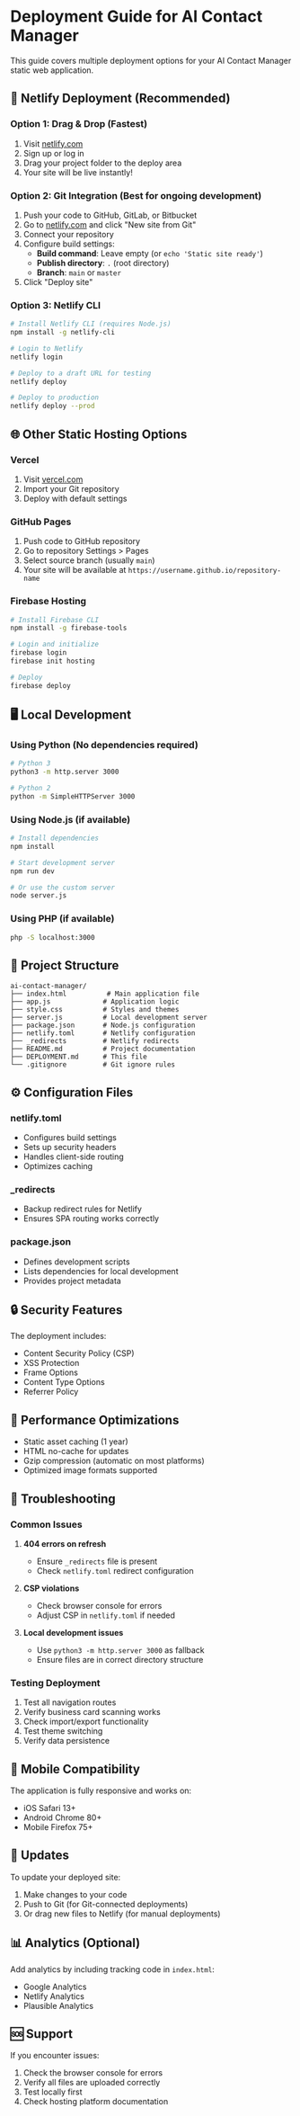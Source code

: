 # Deployment Guide for AI Contact Manager

This guide covers multiple deployment options for your AI Contact Manager static web application.

## 🚀 Netlify Deployment (Recommended)

### Option 1: Drag & Drop (Fastest)
1. Visit [netlify.com](https://netlify.com)
2. Sign up or log in
3. Drag your project folder to the deploy area
4. Your site will be live instantly!

### Option 2: Git Integration (Best for ongoing development)
1. Push your code to GitHub, GitLab, or Bitbucket
2. Go to [netlify.com](https://netlify.com) and click "New site from Git"
3. Connect your repository
4. Configure build settings:
   - **Build command**: Leave empty (or `echo 'Static site ready'`)
   - **Publish directory**: `.` (root directory)
   - **Branch**: `main` or `master`
5. Click "Deploy site"

### Option 3: Netlify CLI
```bash
# Install Netlify CLI (requires Node.js)
npm install -g netlify-cli

# Login to Netlify
netlify login

# Deploy to a draft URL for testing
netlify deploy

# Deploy to production
netlify deploy --prod
```

## 🌐 Other Static Hosting Options

### Vercel
1. Visit [vercel.com](https://vercel.com)
2. Import your Git repository
3. Deploy with default settings

### GitHub Pages
1. Push code to GitHub repository
2. Go to repository Settings > Pages
3. Select source branch (usually `main`)
4. Your site will be available at `https://username.github.io/repository-name`

### Firebase Hosting
```bash
# Install Firebase CLI
npm install -g firebase-tools

# Login and initialize
firebase login
firebase init hosting

# Deploy
firebase deploy
```

## 🖥️ Local Development

### Using Python (No dependencies required)
```bash
# Python 3
python3 -m http.server 3000

# Python 2
python -m SimpleHTTPServer 3000
```

### Using Node.js (if available)
```bash
# Install dependencies
npm install

# Start development server
npm run dev

# Or use the custom server
node server.js
```

### Using PHP (if available)
```bash
php -S localhost:3000
```

## 📁 Project Structure

```
ai-contact-manager/
├── index.html          # Main application file
├── app.js             # Application logic
├── style.css          # Styles and themes
├── server.js          # Local development server
├── package.json       # Node.js configuration
├── netlify.toml       # Netlify configuration
├── _redirects         # Netlify redirects
├── README.md          # Project documentation
├── DEPLOYMENT.md      # This file
└── .gitignore         # Git ignore rules
```

## ⚙️ Configuration Files

### netlify.toml
- Configures build settings
- Sets up security headers
- Handles client-side routing
- Optimizes caching

### _redirects
- Backup redirect rules for Netlify
- Ensures SPA routing works correctly

### package.json
- Defines development scripts
- Lists dependencies for local development
- Provides project metadata

## 🔒 Security Features

The deployment includes:
- Content Security Policy (CSP)
- XSS Protection
- Frame Options
- Content Type Options
- Referrer Policy

## 🎯 Performance Optimizations

- Static asset caching (1 year)
- HTML no-cache for updates
- Gzip compression (automatic on most platforms)
- Optimized image formats supported

## 🐛 Troubleshooting

### Common Issues

1. **404 errors on refresh**
   - Ensure `_redirects` file is present
   - Check `netlify.toml` redirect configuration

2. **CSP violations**
   - Check browser console for errors
   - Adjust CSP in `netlify.toml` if needed

3. **Local development issues**
   - Use `python3 -m http.server 3000` as fallback
   - Ensure files are in correct directory structure

### Testing Deployment

1. Test all navigation routes
2. Verify business card scanning works
3. Check import/export functionality
4. Test theme switching
5. Verify data persistence

## 📱 Mobile Compatibility

The application is fully responsive and works on:
- iOS Safari 13+
- Android Chrome 80+
- Mobile Firefox 75+

## 🔄 Updates

To update your deployed site:
1. Make changes to your code
2. Push to Git (for Git-connected deployments)
3. Or drag new files to Netlify (for manual deployments)

## 📊 Analytics (Optional)

Add analytics by including tracking code in `index.html`:
- Google Analytics
- Netlify Analytics
- Plausible Analytics

## 🆘 Support

If you encounter issues:
1. Check the browser console for errors
2. Verify all files are uploaded correctly
3. Test locally first
4. Check hosting platform documentation

